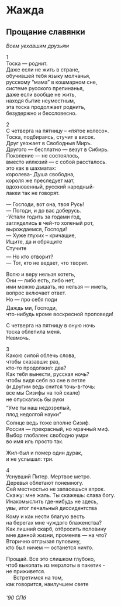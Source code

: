 # Жажда    
    
## Прощание славянки  
  
*Всем уехавшим друзьям*  
  
1    
Тоска &mdash; роднит.  
Даже если не жить в стране,  
обучившей тебя языку молчанья,  
русскому &#8220;мама&#8221; в кошмарном сне,  
системе русского препинанья,  
даже если вообще не жить,  
находя бытие неуместным,  
эта тоска продолжает роднить,  
безудержно и бессловесно.  
  
2    
С четверга на пятницу &#8211; &laquo;пятое колесо&raquo;.  
Тоска, подбираясь, стучит в висок.  
Друг уезжает в Свободныя Миръ.  
Другого &mdash; бесплатно &mdash;  везут в Сибирь.  
Поколение &mdash; не состоялось,  
вместо иллюзий &mdash; с собой рассталось.  
это как в шахматах:   
королева- Душа свободна,  
короля же преследует мат,  
вдохновенный, русский народный-  
лакеи так не говорят.  
  
&mdash; Господи, вот она, твоя Русь!  
&mdash; Погоди, и до вас доберусь.  
-Устали годить за годами год,  
загляделись в чей-то холеный рот,  
вырождаемся, Господи!  
&mdash; Хуже глухих &#8211; кричащие,  
Ищите, да и обрящите  
Стучите&#133;  
&mdash; Но кто отворит?  
&mdash; Тот, кто не ведает, что творит.  
  
Волю и веру нельзя хотеть,  
Они &mdash; либо есть, либо нет,  
ими можно дышать, но нельзя &mdash; иметь,  
вопрос включает ответ.  
Но &mdash; про себя поди&#133;  
Даждь ми, Господи,  
что-нибудь кроме воскресной проповеди!  
  
С четверга на пятницу в оную ночь  
тоска облепила меня.  
Невмочь.  
  
3    
Какою силой облечь слова,  
чтобы сказавши: раз,  
кто-то продолжил: два?  
Как тебя вынести, русская ночь?  
чтобы видя себя во сне в петле  
(и другим ведь снится точь-в-точь:  
все мы Сизифы на той скале)  
не опускались бы руки&#133;  
&#8220;Уме ты наш недозрелый,  
плод недолгой науки&#8221;&#133;  
Солнце ведь тоже вполне Сизиф.  
Россия &mdash; прекрасный, но мрачный миф.  
Выбор глобален: свободно умри  
во имя иль просто так.  
  
Жил-был и помер один дурак,  
и не услышал: три.  
  
4    
Уснувший Питер. Мертвое метро.  
Деревья облетают понемногу.  
Сей местностью не запасешься впрок.  
Скажу: мне жаль. Ты скажешь: слава богу.  
Инакомыслить где-нибудь не здесь,  
увы, итог печальный диссидентства&#133;  
Кому и как  нести благую весть  
на берегах мне чуждого блаженства?  
Как лишний скарб, отбросить половину  
мне данной жизни, променяв &mdash; на что?  
Вторично отгрызая пуповину,  
кто был ничем &mdash; останется ничто.  
  
Прощай. Все это слишком глубоко,  
чтоб выкопать из мерзлоты в пакетик -  
не приживется.   
&nbsp;&nbsp;&nbsp;&nbsp;&nbsp;Встретимся на том,  
как говорится, наилучшем свете&#133;  
  
*'90 СПб*